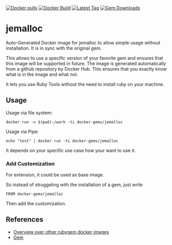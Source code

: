 [![Docker pulls](https://img.shields.io/docker/pulls/rubygem/jemalloc.svg)](https://hub.docker.com/r/rubygem/jemalloc/)
[![Docker Build](https://img.shields.io/docker/automated/rubygem/jemalloc.svg)](https://hub.docker.com/r/rubygem/jemalloc/)
[![Latest Tag](https://img.shields.io/github/tag/docker-rubygem/jemalloc.svg)](https://hub.docker.com/r/rubygem/jemalloc/)
[![Gem Downloads](https://img.shields.io/gem/dt/jemalloc.svg)](https://rubygems.org/gems/jemalloc/)
# jemalloc

Auto-Generated Docker image for jemalloc to allow simple usage without installation.
It is in sync with the original gem.

This allows to use a specific version of your favorite gem and ensures that this image will be supported in future.
The image is generated automatically from a github repository by Docker Hub.
This ensures that you exactly know what is in the image and what not.

It lets you use Ruby Tools without the need to install ruby on your machine.

## Usage

Usage via file system:

`docker run -v $(pwd):/work -ti docker-gems/jemalloc`

Usage via Pipe:

`echo "test" | docker run -ti docker-gems/jemalloc`

It depends on your specific use case how your want to use it.

### Add Customization

For extension, it could be used as base image.

So instead of struggeling with the installation of a gem, just write

`FROM docker-gems/jemalloc`

Then add the customization.

## References

 - [Overview over other rubygem docker images](https://github.com/thinkbot/docker-rubygem)
 - [Gem](https://rubygems.org/gems/jemalloc/)
